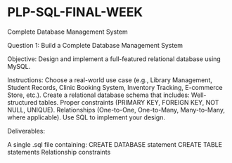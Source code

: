 # PLP-SQL-FINAL-WEEK
Complete Database Management System

Question 1: Build a Complete Database Management System

Objective:
Design and implement a full-featured relational database using MySQL.

Instructions:
Choose a real-world use case (e.g., Library Management, Student Records, Clinic Booking System, Inventory Tracking, E-commerce Store, etc.).
Create a relational database schema that includes:
Well-structured tables.
Proper constraints (PRIMARY KEY, FOREIGN KEY, NOT NULL, UNIQUE).
Relationships (One-to-One, One-to-Many, Many-to-Many, where applicable).
Use SQL to implement your design. 

Deliverables:

A single .sql file containing:
CREATE DATABASE statement
CREATE TABLE statements
Relationship constraints
